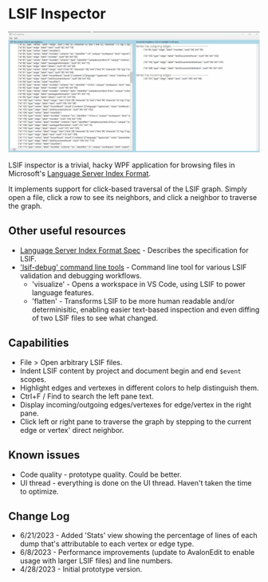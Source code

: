 # LSIF Inspector

![Application Screenshot](assets/LsifInspector.gif)

LSIF inspector is a trivial, hacky WPF application for browsing files in Microsoft's [Language Server Index Format](https://microsoft.github.io/language-server-protocol/overviews/lsif/overview/).

It implements support for click-based traversal of the LSIF graph. Simply open a file, click a row to see its neighbors, and click a neighbor to traverse the graph.

## Other useful resources

- [Language Server Index Format Spec](https://microsoft.github.io/language-server-protocol/specifications/lsif/0.6.0/specification/) - Describes the specification for LSIF.
- ['lsif-debug' command line tools](https://github.com/nTaylorMullen/lsif-debug) - Command line tool for various LSIF validation and debugging workflows.
  - 'visualize' - Opens a workspace in VS Code, using LSIF to power language features.
  - 'flatten' - Transforms LSIF to be more human readable and/or determinisitic, enabling easier text-based inspection and even diffing of two LSIF files to see what changed.

## Capabilities
- File > Open arbitrary LSIF files.
- Indent LSIF content by project and document begin and end `$event` scopes.
- Highlight edges and vertexes in different colors to help distinguish them.
- Ctrl+F / Find to search the left pane text.
- Display incoming/outgoing edges/vertexes for edge/vertex in the right pane.
- Click left or right pane to traverse the graph by stepping to the current edge or vertex' direct neighbor.

## Known issues
- Code quality - prototype quality. Could be better.
- UI thread - everything is done on the UI thread. Haven't taken the time to optimize.

## Change Log
- 6/21/2023 - Added 'Stats' view showing the percentage of lines of each dump that's attributable to each vertex or edge type.
- 6/8/2023  - Performance improvements (update to AvalonEdit to enable usage with larger LSIF files) and line numbers.
- 4/28/2023 - Initial prototype version.